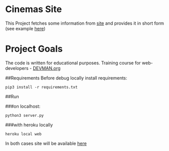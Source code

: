 # Cinemas Site

This Project fetches some information from [site](http://www.afisha.ru) and provides it in short form (see example [here](https://nameless-everglades-11545.herokuapp.com/))

# Project Goals

The code is written for educational purposes. Training course for web-developers - [DEVMAN.org](https://devman.org)

##Requirements
Before debug locally install requirements:
```
pip3 install -r requirements.txt
```
##Run

###on localhost:
```
python3 server.py
```
###with heroku locally
```
heroku local web
```
In both cases site will be available [here](http://localhost:5000) 
